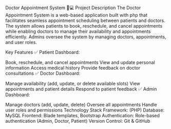 Doctor Appointment System 🏥💻
Project Description
The Doctor Appointment System is a web-based application built with php that facilitates seamless appointment scheduling between patients and doctors. The system allows patients to book, reschedule, and cancel appointments while enabling doctors to manage their availability and appointments efficiently. Admins oversee the system by managing doctors, appointments, and user roles.

Key Features
✅ Patient Dashboard:

Book, reschedule, and cancel appointments
View and update personal information
Access medical history
Provide feedback on doctor consultations
✅ Doctor Dashboard:

Manage availability (add, update, or delete available slots)
View appointments and patient details
Respond to patient feedback
✅ Admin Dashboard:

Manage doctors (add, update, delete)
Oversee all appointments
Handle user roles and permissions
Technology Stack
Framework: (PHP)
Database: MySQL
Frontend: Blade templates, Bootstrap
Authentication: Role-based authentication (Admin, Doctor, Patient)
Version Control: Git & GitHub
